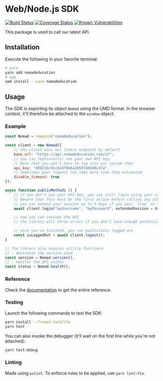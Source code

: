 # Web/Node.js SDK
[![Build Status](https://travis-ci.com/nomadeducation/nomadeducation-sdk-js.svg?branch=master)](https://travis-ci.com/nomadeducation/nomadeducation-sdk-js)
[![Coverage Status](https://coveralls.io/repos/github/nomadeducation/nomadeducation-sdk-js/badge.svg?branch=master)](https://coveralls.io/github/nomadeducation/nomadeducation-sdk-js?branch=master)
[![Known Vulnerabilities](https://snyk.io/test/github/nomadeducation/nomadeducation-sdk-js/badge.svg?targetFile=package.json)](https://snyk.io/test/github/nomadeducation/nomadeducation-sdk-js?targetFile=package.json)

This package is used to call our latest API.

## Installation

Execute the following in your favorite terminal:
```bash
# yarn
yarn add nomadeducation
# npm
npm install --save nomadeducation
```

## Usage

The SDK is exporting its object `Nomad` using the UMD format. In the browser context, it'll therefore be attached to the `window` object.

### Example

```js
const Nomad = require("nomadeducation");

const client = new Nomad({
    // the client uses our latest endpoint by default
    base_url: "https://api.nomadeducation.com/v2",
    // you can (optionally) use your own API key.
    // Note that you won't have to log into our system then
    api_key: "d6921bc91cd2470e6a265974d4d9c47a",
    // sometimes your request can take more time than estimated
    disable_timeout: true
});

async function publicMethods () {
    // if you don't use your API key, you can still login using your credentials
    // Beware that this must be the first action before calling any other methods
    // you can extend your session up to 5 days if you pass `true` as the third parameter
    await client.login("myUsername", "myPassword", extendedSession = true);

    // now you can consume the API
    // the library will throw errors if you don't have enough permissions

    // once you've finished, you can explicitely logged out
    const isLoggedOut = await client.logout();
}

// the library also exposes utility functions:
// - determine the version used
const version = Nomad.version();
// - monitor the API status
const status = Nomad.health();
```

### Reference

Check the [documentation](https://docs.nomadeducation.com/?language=JavaScript) to get the entire reference.

### Testing

Launch the following commands to test the SDK:
```bash
yarn install --frozen-lockfile
yarn test
```

You can also invoke the debugger (it'll wait on the first line while you're not attached):
```bash
yarn test:debug
```

### Linting

Made using `eslint`. To enforce rules to be applied, use `yarn lint:fix`.
